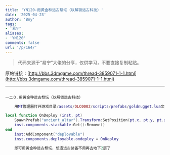 ```yaml
---
title: 'YN120-用黄金种远古祭坛（以解锁远古科技）'
date: '2025-04-23'
author: 'Bny'
tags:
- '易宁'
aliases:
- 'YN120'
comments: false
url: '/p/164/'
---
```


> 代码来源于“易宁”大佬的分享，仅供学习，不要直接复制粘贴。

原帖链接：[http://bbs.3dmgame.com/thread-3859071-1-1.html](http://bbs.3dmgame.com/thread-3859071-1-1.html)

---

```lua  

一二０.用黄金种远古祭坛（以解锁远古科技）

	用MT管理器打开游戏目录/assets/DLC0002/scripts/prefabs/goldnugget.lua文件，在inst:AddComponent("inspectable")的下一行插入以下内容：

local function OnDeploy (inst, pt)
	SpawnPrefab("ancient_altar").Transform:SetPosition(pt.x, pt.y, pt.z)
	inst.components.stackable:Get():Remove()
end
	inst:AddComponent("deployable")
	inst.components.deployable.ondeploy = OnDeploy

	即可用黄金种远古祭坛，想造远古装备不用再去地下2层了

```  

